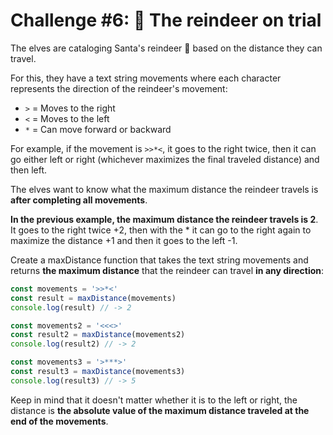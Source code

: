 # Challenge #6: 🦌 The reindeer on trial

The elves are cataloging Santa's reindeer 🦌 based on the distance they can travel.

For this, they have a text string movements where each character represents the direction of the reindeer's movement:

- `>` = Moves to the right
- `<` = Moves to the left
- `*` = Can move forward or backward

For example, if the movement is `>>*<`, it goes to the right twice, then it can go either left or right (whichever maximizes the final traveled distance) and then left.

The elves want to know what the maximum distance the reindeer travels is **after completing all movements**.

**In the previous example, the maximum distance the reindeer travels is 2**. It goes to the right twice +2, then with the * it can go to the right again to maximize the distance +1 and then it goes to the left -1.

Create a maxDistance function that takes the text string movements and returns **the maximum distance** that the reindeer can travel **in any direction**:

```js
const movements = '>>*<'
const result = maxDistance(movements)
console.log(result) // -> 2

const movements2 = '<<<>'
const result2 = maxDistance(movements2)
console.log(result2) // -> 2

const movements3 = '>***>'
const result3 = maxDistance(movements3)
console.log(result3) // -> 5
```

Keep in mind that it doesn't matter whether it is to the left or right, the distance is **the absolute value of the maximum distance traveled at the end of the movements**.
